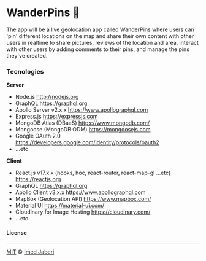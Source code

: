 # WanderPins 📌

The app will be a live geolocation app called WanderPins where users can 'pin' different locations on the map and share their own content with other users in realtime to share pictures, reviews of the location and area, interact with other users by adding comments to their pins, and manage the pins they've created.

<!--
### Live Site

URL - [link] -
-->

### Tecnologies

**Server**

- Node.js http://nodejs.org
- GraphQL https://graphql.org
- Apollo Server v2.x.x https://www.apollographql.com
- Express.js https://expressjs.com
- MongoDB Atlas (DBaaS) https://www.mongodb.com/
- Mongoose (MongoDB ODM) https://mongoosejs.com
- Google OAuth 2.0 https://developers.google.com/identity/protocols/oauth2
- ...etc

**Client**

- React.js v17.x.x (hooks, hoc, react-router, react-map-gl ...etc) https://reactjs.org
- GraphQL https://graphql.org
- Apollo Client v3.x.x https://www.apollographql.com
- MapBox (Geolocation API) https://www.mapbox.com/
- Material UI https://material-ui.com/
- Cloudinary for Image Hosting https://cloudinary.com/
- ...etc

#### License

---

[MIT](LICENSE) &copy; [Imed Jaberi](https://github.com/3imed-jaberi)

